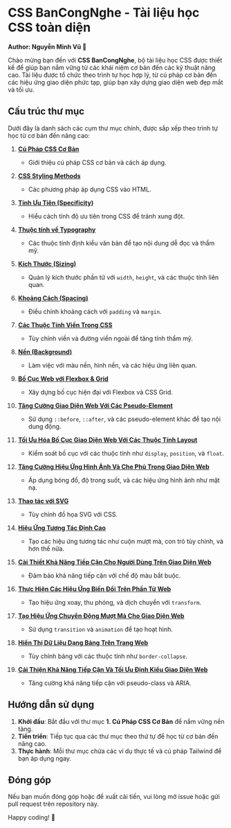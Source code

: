 # CSS BanCongNghe - Tài liệu học CSS toàn diện

**Author: Nguyễn Minh Vũ 📘**

Chào mừng bạn đến với **CSS BanCongNghe**, bộ tài liệu học CSS được thiết kế để giúp bạn nắm vững từ các khái niệm cơ bản đến các kỹ thuật nâng cao. Tài liệu được tổ chức theo trình tự học hợp lý, từ cú pháp cơ bản đến các hiệu ứng giao diện phức tạp, giúp bạn xây dựng giao diện web đẹp mắt và tối ưu.

## Cấu trúc thư mục

Dưới đây là danh sách các cụm thư mục chính, được sắp xếp theo trình tự học từ cơ bản đến nâng cao:

1. **[Cú Pháp CSS Cơ Bản](./1.%20Cú%20Pháp%20CSS%20Cơ%20Bản/Cú%20Pháp%20CSS%20Cơ%20Bản.md)**  
   - Giới thiệu cú pháp CSS cơ bản và cách áp dụng.

2. **[CSS Styling Methods](./2.%20CSS%20Styling%20Methods%20in%20HTML/CSS%20Styling%20Methods%20in%20HTML.md)**  
   - Các phương pháp áp dụng CSS vào HTML.

3. **[Tính Ưu Tiên (Specificity)](./3.%20Tính%20Toán%20Độ%20Ưu%20Tiên%20Trong%20CSS/Tính%20Toán%20Độ%20Ưu%20Tiên%20Trong%20CSS.md)**  
   - Hiểu cách tính độ ưu tiên trong CSS để tránh xung đột.

4. **[Thuộc tính về Typography](./4.%20Thuộc%20tính%20về%20Typography)**  
   - Các thuộc tính định kiểu văn bản để tạo nội dung dễ đọc và thẩm mỹ.

5. **[Kích Thước (Sizing)](./5.%20Kích%20Thước%20(Sizing))**  
   - Quản lý kích thước phần tử với `width`, `height`, và các thuộc tính liên quan.

6. **[Khoảng Cách (Spacing)](./6.%20Khoảng%20Cách%20(Spacing))**  
   - Điều chỉnh khoảng cách với `padding` và `margin`.

7. **[Các Thuộc Tính Viền Trong CSS](./7.%20Các%20thuộc%20tính%20viền%20trong%20CSS)**  
   - Tùy chỉnh viền và đường viền ngoài để tăng tính thẩm mỹ.

8. **[Nền (Background)](./8.%20Nền%20(Background))**  
   - Làm việc với màu nền, hình nền, và các hiệu ứng liên quan.

9. **[Bố Cục Web với Flexbox & Grid](./9.%20Bố%20Cục%20Web%20với%20Flexbox%20&%20Grid)**  
   - Xây dựng bố cục hiện đại với Flexbox và CSS Grid.

10. **[Tăng Cường Giao Diện Web Với Các Pseudo-Element](./10.%20Tăng%20Cường%20Giao%20Diện%20Web%20Với%20Các%20Pseudo-Element)**  
    - Sử dụng `::before`, `::after`, và các pseudo-element khác để tạo nội dung động.

11. **[Tối Ưu Hóa Bố Cục Giao Diện Web Với Các Thuộc Tính Layout](./11.%20Tối%20Ưu%20Hóa%20Bố%20Cục%20Giao%20Diện%20Web%20Với%20Các%20Thuộc%20Tính%20Layout)**  
    - Kiểm soát bố cục với các thuộc tính như `display`, `position`, và `float`.

12. **[Tăng Cường Hiệu Ứng Hình Ảnh Và Che Phủ Trong Giao Diện Web](./12.%20Tăng%20Cường%20Hiệu%20Ứng%20Hình%20Ảnh%20Và%20Che%20Phủ%20Trong%20Giao%20Diện%20Web)**  
    - Áp dụng bóng đổ, độ trong suốt, và các hiệu ứng hình ảnh như mặt nạ.

13. **[Thao tác với SVG](./13.%20Thao%20tác%20với%20SVG)**  
    - Tùy chỉnh đồ họa SVG với CSS.

14. **[Hiệu Ứng Tương Tác Định Cao](./14.%20Hiệu%20Ứng%20Tương%20Tác%20Định%20Cao)**  
    - Tạo các hiệu ứng tương tác như cuộn mượt mà, con trỏ tùy chỉnh, và hơn thế nữa.

15. **[Cài Thiết Khả Năng Tiếp Cận Cho Người Dùng Trên Giao Diện Web](./15.%20Cài%20Thiết%20Khả%20Năng%20Tiếp%20Cận%20Cho%20Người%20Dùng%20Trên%20Giao%20Diện%20Web)**  
    - Đảm bảo khả năng tiếp cận với chế độ màu bắt buộc.

16. **[Thực Hiện Các Hiệu Ứng Biến Đổi Trên Phần Tử Web](./16.%20Thực%20Hiện%20Các%20Hiệu%20Ứng%20Biến%20Đổi%20Trên%20Phần%20Tử%20Web)**  
    - Tạo hiệu ứng xoay, thu phóng, và dịch chuyển với `transform`.

17. **[Tạo Hiệu Ứng Chuyển Động Mượt Mà Cho Giao Diện Web](./17.%20Tạo%20Hiệu%20Ứng%20Chuyển%20Động%20Mượt%20Mà%20Cho%20Giao%20Diện%20Web)**  
    - Sử dụng `transition` và `animation` để tạo hoạt hình.

18. **[Hiển Thị Dữ Liệu Dạng Bảng Trên Trang Web](./18.%20Hiển%20Thị%20Dữ%20Liệu%20Dạng%20Bảng%20Trên%20Trang%20Web)**  
    - Tùy chỉnh bảng với các thuộc tính như `border-collapse`.

19. **[Cải Thiện Khả Năng Tiếp Cận Và Tối Ưu Định Kiểu Giao Diện Web](./19.%20Cải%20Thiện%20Khả%20Năng%20Tiếp%20Cận%20Và%20Tối%20Ưu%20Định%20Kiểu%20Giao%20Diện%20Web)**  
    - Tăng cường khả năng tiếp cận với pseudo-class và ARIA.

## Hướng dẫn sử dụng

1. **Khởi đầu**: Bắt đầu với thư mục **1. Cú Pháp CSS Cơ Bản** để nắm vững nền tảng.
2. **Tiến triển**: Tiếp tục qua các thư mục theo thứ tự để học từ cơ bản đến nâng cao.
3. **Thực hành**: Mỗi thư mục chứa các ví dụ thực tế và cú pháp Tailwind để bạn áp dụng ngay.

## Đóng góp

Nếu bạn muốn đóng góp hoặc đề xuất cải tiến, vui lòng mở issue hoặc gửi pull request trên repository này.

Happy coding! 🚀
